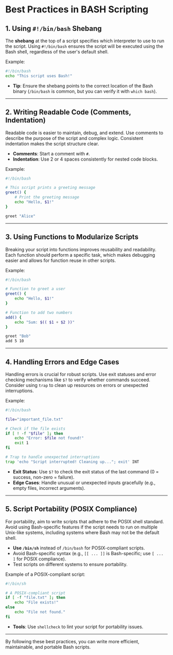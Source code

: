 
# Best Practices in BASH Scripting

## 1. Using `#!/bin/bash` Shebang
The **shebang** at the top of a script specifies which interpreter to use to run the script. Using `#!/bin/bash` ensures the script will be executed using the Bash shell, regardless of the user's default shell.

Example:
```bash
#!/bin/bash
echo "This script uses Bash!"
```

- **Tip**: Ensure the shebang points to the correct location of the Bash binary (`/bin/bash` is common, but you can verify it with `which bash`).

---

## 2. Writing Readable Code (Comments, Indentation)
Readable code is easier to maintain, debug, and extend. Use comments to describe the purpose of the script and complex logic. Consistent indentation makes the script structure clear.

- **Comments**: Start a comment with `#`. 
- **Indentation**: Use 2 or 4 spaces consistently for nested code blocks.

Example:
```bash
#!/bin/bash

# This script prints a greeting message
greet() {
    # Print the greeting message
    echo "Hello, $1!"
}

greet "Alice"
```

---

## 3. Using Functions to Modularize Scripts
Breaking your script into functions improves reusability and readability. Each function should perform a specific task, which makes debugging easier and allows for function reuse in other scripts.

Example:
```bash
#!/bin/bash

# Function to greet a user
greet() {
    echo "Hello, $1!"
}

# Function to add two numbers
add() {
    echo "Sum: $(( $1 + $2 ))"
}

greet "Bob"
add 5 10
```

---

## 4. Handling Errors and Edge Cases
Handling errors is crucial for robust scripts. Use exit statuses and error checking mechanisms like `$?` to verify whether commands succeed. Consider using `trap` to clean up resources on errors or unexpected interruptions.

Example:
```bash
#!/bin/bash

file="important_file.txt"

# Check if the file exists
if [ ! -f "$file" ]; then
    echo "Error: $file not found!"
    exit 1
fi

# Trap to handle unexpected interruptions
trap 'echo "Script interrupted! Cleaning up..."; exit' INT
```

- **Exit Status**: Use `$?` to check the exit status of the last command (0 = success, non-zero = failure).
- **Edge Cases**: Handle unusual or unexpected inputs gracefully (e.g., empty files, incorrect arguments).

---

## 5. Script Portability (POSIX Compliance)
For portability, aim to write scripts that adhere to the POSIX shell standard. Avoid using Bash-specific features if the script needs to run on multiple Unix-like systems, including systems where Bash may not be the default shell.

- **Use `/bin/sh`** instead of `/bin/bash` for POSIX-compliant scripts.
- Avoid Bash-specific syntax (e.g., `[[ ... ]]` is Bash-specific; use `[ ... ]` for POSIX compliance).
- Test scripts on different systems to ensure portability.

Example of a POSIX-compliant script:
```bash
#!/bin/sh

# A POSIX-compliant script
if [ -f "file.txt" ]; then
    echo "File exists!"
else
    echo "File not found."
fi
```

- **Tools**: Use `shellcheck` to lint your script for portability issues.

---

By following these best practices, you can write more efficient, maintainable, and portable Bash scripts.
